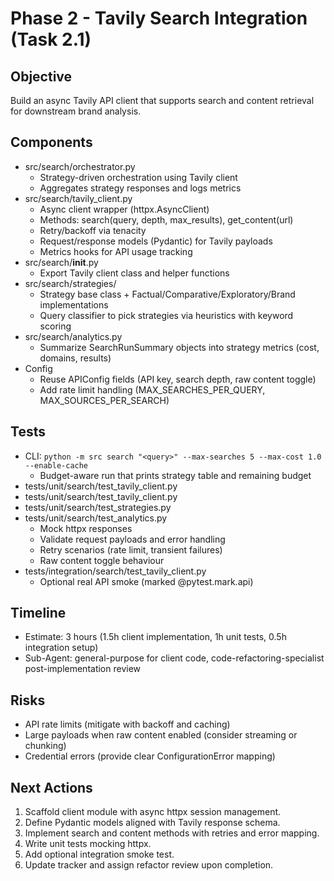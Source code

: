 ﻿# Phase 2 - Tavily Search Integration (Task 2.1)

## Objective
Build an async Tavily API client that supports search and content retrieval for downstream brand analysis.

## Components
- src/search/orchestrator.py
  - Strategy-driven orchestration using Tavily client
  - Aggregates strategy responses and logs metrics
- src/search/tavily_client.py
  - Async client wrapper (httpx.AsyncClient)
  - Methods: search(query, depth, max_results), get_content(url)
  - Retry/backoff via tenacity
  - Request/response models (Pydantic) for Tavily payloads
  - Metrics hooks for API usage tracking
- src/search/__init__.py
  - Export Tavily client class and helper functions
- src/search/strategies/
  - Strategy base class + Factual/Comparative/Exploratory/Brand implementations
  - Query classifier to pick strategies via heuristics with keyword scoring
- src/search/analytics.py
  - Summarize SearchRunSummary objects into strategy metrics (cost, domains, results)
- Config
  - Reuse APIConfig fields (API key, search depth, raw content toggle)
  - Add rate limit handling (MAX_SEARCHES_PER_QUERY, MAX_SOURCES_PER_SEARCH)

## Tests
- CLI: `python -m src search "<query>" --max-searches 5 --max-cost 1.0 --enable-cache`
  - Budget-aware run that prints strategy table and remaining budget
- tests/unit/search/test_tavily_client.py
- tests/unit/search/test_tavily_client.py
- tests/unit/search/test_strategies.py
- tests/unit/search/test_analytics.py
  - Mock httpx responses
  - Validate request payloads and error handling
  - Retry scenarios (rate limit, transient failures)
  - Raw content toggle behaviour
- tests/integration/search/test_tavily_client.py
  - Optional real API smoke (marked @pytest.mark.api)

## Timeline
- Estimate: 3 hours (1.5h client implementation, 1h unit tests, 0.5h integration setup)
- Sub-Agent: general-purpose for client code, code-refactoring-specialist post-implementation review

## Risks
- API rate limits (mitigate with backoff and caching)
- Large payloads when raw content enabled (consider streaming or chunking)
- Credential errors (provide clear ConfigurationError mapping)

## Next Actions
1. Scaffold client module with async httpx session management.
2. Define Pydantic models aligned with Tavily response schema.
3. Implement search and content methods with retries and error mapping.
4. Write unit tests mocking httpx.
5. Add optional integration smoke test.
6. Update tracker and assign refactor review upon completion.
